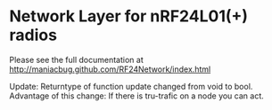 # Network Layer for nRF24L01(+) radios

Please see the full documentation at http://maniacbug.github.com/RF24Network/index.html 

Update: Returntype of function update changed from void to bool.
Advantage of this change: If there is tru-trafic on a node you can act.
